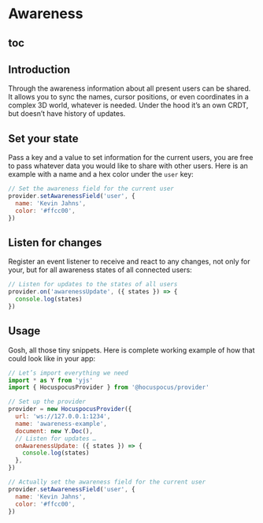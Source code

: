 # Awareness

## toc

## Introduction
Through the awareness information about all present users can be shared. It allows you to sync the names, cursor positions, or even coordinates in a complex 3D world, whatever is needed. Under the hood it’s an own CRDT, but doesn’t have history of updates.

## Set your state
Pass a key and a value to set information for the current users, you are free to pass whatever data you would like to share with other users. Here is an example with a name and a hex color under the `user` key:

```js
// Set the awareness field for the current user
provider.setAwarenessField('user', {
  name: 'Kevin Jahns',
  color: '#ffcc00',
})
```

## Listen for changes
Register an event listener to receive and react to any changes, not only for your, but for all awareness states of all connected users:

```js
// Listen for updates to the states of all users
provider.on('awarenessUpdate', ({ states }) => {
  console.log(states)
})
```

## Usage
Gosh, all those tiny snippets. Here is complete working example of how that could look like in your app:

```js
// Let’s import everything we need
import * as Y from 'yjs'
import { HocuspocusProvider } from '@hocuspocus/provider'

// Set up the provider
provider = new HocuspocusProvider({
  url: 'ws://127.0.0.1:1234',
  name: 'awareness-example',
  document: new Y.Doc(),
  // Listen for updates …
  onAwarenessUpdate: ({ states }) => {
    console.log(states)
  },
})

// Actually set the awareness field for the current user
provider.setAwarenessField('user', {
  name: 'Kevin Jahns',
  color: '#ffcc00',
})


